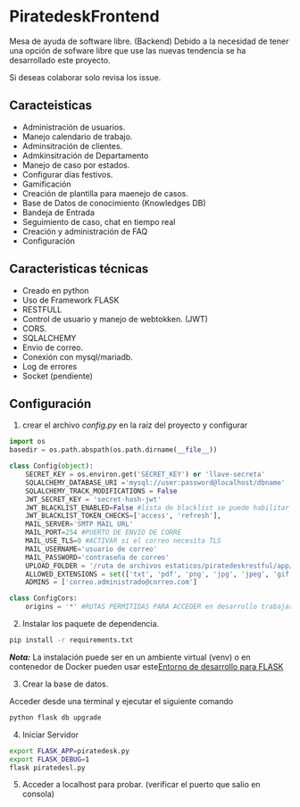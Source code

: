 # PiratedeskFrontend

Mesa de ayuda de software libre.  (Backend)
Debido a la necesidad de tener una opción de sofware libre que use las nuevas tendencia se ha desarrollado este proyecto. 

Si deseas colaborar solo revisa los issue. 

## Caracteisticas

 - Administración de usuarios.
 - Manejo calendario de trabajo.
 - Adminsitración de clientes.
 - Admkinsitración de Departamento
 - Manejo de caso por estados.
 - Configurar días festivos.
 - Gamificación
 - Creación de plantilla para maenejo de casos. 
 - Base de Datos de conocimiento (Knowledges DB)
 - Bandeja de Entrada
 - Seguimiento de caso, chat en tiempo real  
 - Creación y administración de FAQ
 - Configuración

## Caracteristicas técnicas

 - Creado en python 
 - Uso de Framework FLASK
 - RESTFULL
 - Control de usuario y manejo de webtokken. (JWT)
 - CORS. 
 - SQLALCHEMY
 - Envio de correo. 
 - Conexión con mysql/mariadb.
 - Log de errores
 - Socket (pendiente)

## Configuración 

 1. crear el archivo *config.py* en la raiz del proyecto y configurar

```python
import os
basedir = os.path.abspath(os.path.dirname(__file__))

class Config(object):
	SECRET_KEY = os.environ.get('SECRET_KEY') or 'llave-secreta'
	SQLALCHEMY_DATABASE_URI ='mysql://user:password@localhost/dbname'
	SQLALCHEMY_TRACK_MODIFICATIONS = False
	JWT_SECRET_KEY = 'secret-hash-jwt'
	JWT_BLACKLIST_ENABLED=False #lista de blacklist se puede habilitar en producción
	JWT_BLACKLIST_TOKEN_CHECKS=['access', 'refresh'],
	MAIL_SERVER='SMTP MAIL URL'
	MAIL_PORT=254 #PUERTO DE ENVIO DE CORRE
	MAIL_USE_TLS=0 #ACTIVAR si el correo necesita TLS
	MAIL_USERNAME='usuario de correo'
	MAIL_PASSWORD='contraseña de correo'
	UPLOAD_FOLDER = '/ruta de archivos estaticos/piratedeskrestful/app/static/files'
	ALLOWED_EXTENSIONS = set(['txt', 'pdf', 'png', 'jpg', 'jpeg', 'gif']) #Tipo de archivos permitidos para subir al sistema
	ADMINS = ['correo.administrado@correo.com'] 

class ConfigCors:
	origins = '*' #RUTAS PERMITIDAS PARA ACCEDER en desarrollo trabajar con *
```

 2. Instalar los paquete de dependencia.

```bash
pip install -r requirements.txt
```
***Nota:***  La instalación puede ser en un ambiente virtual (venv) o en contenedor de Docker pueden usar este[Entorno de desarrollo para FLASK](https://github.com/spyderp/Flask-enviroment)

 3. Crear la base de datos.

 Acceder desde una terminal y ejecutar el siguiente comando

```bash
python flask db upgrade
```

 4. Iniciar Servidor

 ```bash
export FLASK_APP=piratedesk.py
export FLASK_DEBUG=1
flask piratedesl.py
```

 5. Acceder a localhost para probar. (verificar el puerto que salio en consola)
 



